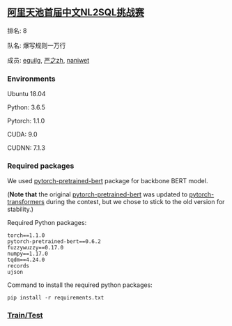 ## [阿里天池首届中文NL2SQL挑战赛](https://tianchi.aliyun.com/competition/entrance/231716/introduction) 
排名: 8

队名: 爆写规则一万行

成员: [eguilg](https://github.com/eguilg), [严之zh](https://github.com/zhangyan333), [naniwet](https://github.com/naniwet)

### Environments
Ubuntu 18.04

Python: 3.6.5

Pytorch: 1.1.0 

CUDA: 9.0

CUDNN: 7.1.3

### Required packages
We used [pytorch-pretrained-bert](https://pypi.org/project/pytorch-pretrained-bert/) package for backbone BERT model. 

(**Note that** the original [pytorch-pretrained-bert](https://pypi.org/project/pytorch-pretrained-bert/) was updated to [pytorch-transformers](https://github.com/huggingface/pytorch-transformers) during the contest, but we chose to stick to the old version for stability.)

Required Python packages:
```
torch==1.1.0
pytorch-pretrained-bert==0.6.2
fuzzywuzzy==0.17.0
numpy==1.17.0
tqdm==4.24.0
records
ujson
```
Command to install the required python packages:
```
pip install -r requirements.txt
```

### [Train/Test](code/README.md)

